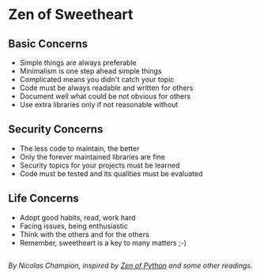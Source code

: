 # Zen of Sweetheart

## Basic Concerns

* Simple things are always preferable
* Minimalism is one step ahead simple things
* Complicated means you didn't catch your topic
* Code must be always readable and written for others
* Document well what could be not obvious for others
* Use extra libraries only if not reasonable without

## Security Concerns

* The less code to maintain, the better
* Only the forever maintained libraries are fine
* Security topics for your projects must be learned
* Code must be tested and its qualities must be evaluated

## Life Concerns

* Adopt good habits, read, work hard
* Facing issues, being enthusiastic
* Think with the others and for the others
* Remember, sweetheart is a key to many matters ;-)

## 
*By Nicolas Champion, inspired by [Zen of Python](https://en.wikipedia.org/wiki/Zen_of_Python) and some other readings.*